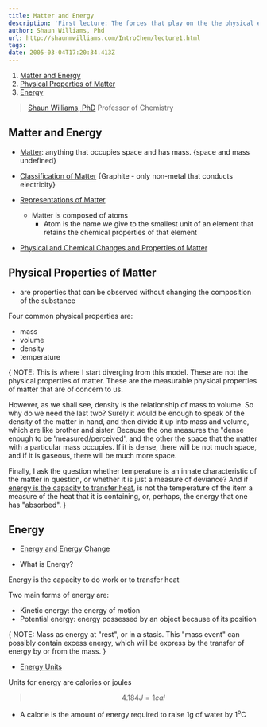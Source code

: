 ```yaml
---
title: Matter and Energy
description: 'First lecture: The forces that play on the the physical elements of our world.'
author: Shaun Williams, Phd
url: http://shaunmwilliams.com/IntroChem/lecture1.html
tags:
date: 2005-03-04T17:20:34.413Z
---
```


1. [Matter and Energy](#matter-and-energy)
2. [Physical Properties of Matter](#physical-properties-of-matter)
3. [Energy](#energy)

> [Shaun Williams, PhD](http://shaunmwilliams.com) Professor of Chemistry

## Matter and Energy

- [Matter](http://shaunmwilliams.com/IntroChem/lecture1.html#slide-1): anything that occupies space and has mass.
  {space and mass undefined}

- [Classification of Matter](http://shaunmwilliams.com/IntroChem/lecture1.html#slide-5)
  {Graphite - only non-metal that conducts electricity}

- [Representations of Matter](http://shaunmwilliams.com/IntroChem/lecture1.html#slide-6)

  - Matter is composed of atoms
    - Atom is the name we give to the smallest unit of an element that retains the chemical properties of that element

- [Physical and Chemical Changes and Properties of Matter](http://shaunmwilliams.com/IntroChem/lecture1.html#slide-17)

## Physical Properties of Matter

- are properties that can be observed without changing the composition of the substance

Four common physical properties are:

- mass
- volume
- density
- temperature

<div class="note">
{ NOTE:
This is where I start diverging from this model. These are not the physical properties of matter. These are the measurable physical properties of matter that are of concern to us.

However, as we shall see, density is the relationship of mass to volume. So why do we need the last two? Surely it would be enough to speak of the density of the matter in hand, and then divide it up into mass and volume, which are like brother and sister. Because the one measures the "dense enough to be 'measured/perceived', and the other the space that the matter with a particular mass occupies. If it is dense, there will be not much space, and if it is gaseous, there will be much more space.

Finally, I ask the question whether temperature is an innate characteristic of the matter in question, or whether it is just a measure of deviance? And if [energy is the capacity to transfer heat](http://shaunmwilliams.com/IntroChem/lecture1.html#slide-25), is not the temperature of the item a measure of the heat that it is containing, or, perhaps, the energy that one has "absorbed".
}

</div>

## Energy

- [Energy and Energy Change](http://shaunmwilliams.com/IntroChem/lecture1.html#slide-25)

- What is Energy?

Energy is the capacity to do work or to transfer heat

Two main forms of energy are:

- Kinetic energy: the energy of motion
- Potential energy: energy possessed by an object because of its position

<p class="note">
{ NOTE:
Mass as energy at "rest", or in a stasis. This "mass event" can possibly contain excess energy, which will be express by the transfer of energy by or from the mass.
}
</p>

- [Energy Units](http://shaunmwilliams.com/IntroChem/lecture1.html#slide-27)

Units for energy are calories or joules

> $$ 4.184J = 1 cal $$

- A calorie is the amount of energy required to raise 1g of water by 1<sup>o</sup>C
